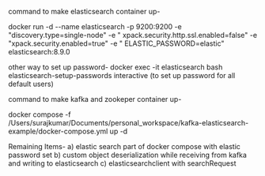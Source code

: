 command to make elasticsearch container up-

docker run -d --name elasticsearch -p 9200:9200 -e "discovery.type=single-node" -e "
xpack.security.http.ssl.enabled=false" -e "xpack.security.enabled=true" -e "
ELASTIC_PASSWORD=elastic" elasticsearch:8.9.0

other way to set up password-
docker exec -it elasticsearch bash
elasticsearch-setup-passwords interactive (to set up password for all default users)

command to make kafka and zookeper container up-

docker compose -f
/Users/surajkumar/Documents/personal_workspace/kafka-elasticsearch-example/docker-compose.yml up -d

Remaining Items-
a) elastic search part of docker compose with elastic password set
b) custom object deserialization while receiving from kafka and writing to elasticsearch
c) elasticsearchclient with searchRequest

